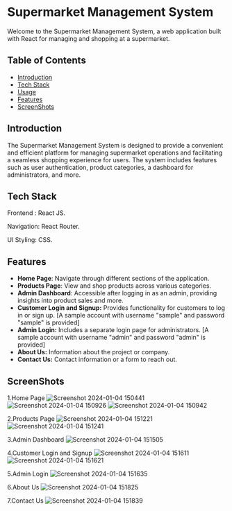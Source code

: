 # Supermarket Management System

Welcome to the Supermarket Management System, a web application built with React for managing and shopping at a supermarket.

## Table of Contents
- [Introduction](#introduction)
- [Tech Stack](#tech-stack)
- [Usage](#usage)
- [Features](#Features)
- [ScreenShots](#ScreenShots)

## Introduction

The Supermarket Management System is designed to provide a convenient and efficient platform for managing supermarket operations and facilitating a seamless shopping experience for users. The system includes features such as user authentication, product categories, a dashboard for administrators, and more.

## Tech Stack

 Frontend : React JS.
 
 Navigation: React Router.
 
 UI Styling: CSS.

## Features

- **Home Page**: Navigate through different sections of the application.
- **Products Page**: View and shop products across various categories.
- **Admin Dashboard**: Accessible after logging in as an admin, providing insights into product sales and more.
- **Customer Login and Signup:** Provides functionality for customers to log in or sign up. [A sample account with username "sample" and password "sample" is provided]
- **Admin Login:** Includes a separate login page for administrators. [A sample account with username "admin" and password "admin" is provided]
- **About Us:** Information about the project or company.
- **Contact Us:** Contact information or a form to reach out.

 ## ScreenShots

 1.Home Page
  ![Screenshot 2024-01-04 150441](https://github.com/Girishkanth/React-IRC/assets/117515881/3fa79a2b-613b-4819-8c7d-ea181b0eb510)
  ![Screenshot 2024-01-04 150926](https://github.com/Girishkanth/React-IRC/assets/117515881/4302c246-39c7-47f7-8d34-eb8bb4028312)
  ![Screenshot 2024-01-04 150942](https://github.com/Girishkanth/React-IRC/assets/117515881/79fd434a-7874-4713-89d7-91b9be9fcd7b)

 2.Products Page
  ![Screenshot 2024-01-04 151221](https://github.com/Girishkanth/React-IRC/assets/117515881/7971f289-8b68-4d82-8e2f-6bb57c899945)
  ![Screenshot 2024-01-04 151241](https://github.com/Girishkanth/React-IRC/assets/117515881/201d3968-d6db-48a2-b353-63853f73209e)

 3.Admin Dashboard
  ![Screenshot 2024-01-04 151505](https://github.com/Girishkanth/React-IRC/assets/117515881/540869af-5649-40e4-b4e1-f28bfe320f1e)

 4.Customer Login and Signup
  ![Screenshot 2024-01-04 151611](https://github.com/Girishkanth/React-IRC/assets/117515881/f753d543-7a84-4a6f-bd81-65ed9b03ec64) 
  ![Screenshot 2024-01-04 151621](https://github.com/Girishkanth/React-IRC/assets/117515881/dab09216-24e2-42f0-b71c-023cde7fe828)

 5.Admin Login
  ![Screenshot 2024-01-04 151635](https://github.com/Girishkanth/React-IRC/assets/117515881/25c64bea-18fe-4326-961e-5ad678b46002)

 6.About Us
 ![Screenshot 2024-01-04 151825](https://github.com/Girishkanth/React-IRC/assets/117515881/52dfa169-eaa9-428a-9064-512175fb5953)

 7.Contact Us
 ![Screenshot 2024-01-04 151839](https://github.com/Girishkanth/React-IRC/assets/117515881/abef0301-0b44-43d9-a706-91d1cb41f840)
